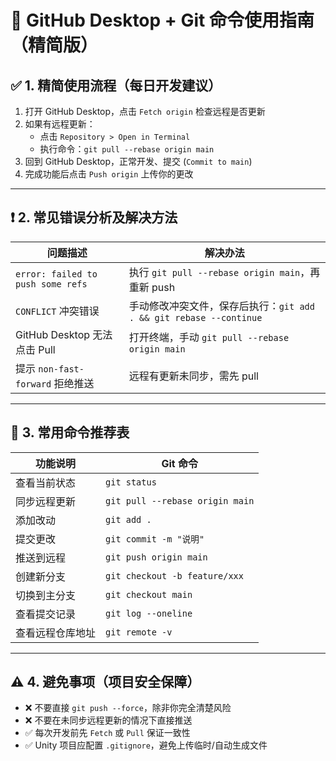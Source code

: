 # 🧰 GitHub Desktop + Git 命令使用指南（精简版）

## ✅ 1. 精简使用流程（每日开发建议）

1. 打开 GitHub Desktop，点击 `Fetch origin` 检查远程是否更新
2. 如果有远程更新：
   - 点击 `Repository > Open in Terminal`
   - 执行命令：`git pull --rebase origin main`
3. 回到 GitHub Desktop，正常开发、提交 (`Commit to main`)
4. 完成功能后点击 `Push origin` 上传你的更改

---

## ❗ 2. 常见错误分析及解决方法

| 问题描述                          | 解决办法                                                     |
| --------------------------------- | ------------------------------------------------------------ |
| `error: failed to push some refs` | 执行 `git pull --rebase origin main`，再重新 push            |
| `CONFLICT` 冲突错误               | 手动修改冲突文件，保存后执行：`git add . && git rebase --continue` |
| GitHub Desktop 无法点击 Pull      | 打开终端，手动 `git pull --rebase origin main`               |
| 提示 `non-fast-forward` 拒绝推送  | 远程有更新未同步，需先 pull                                  |

---

## 🧠 3. 常用命令推荐表

| 功能说明         | Git 命令                        |
| ---------------- | ------------------------------- |
| 查看当前状态     | `git status`                    |
| 同步远程更新     | `git pull --rebase origin main` |
| 添加改动         | `git add .`                     |
| 提交更改         | `git commit -m "说明"`          |
| 推送到远程       | `git push origin main`          |
| 创建新分支       | `git checkout -b feature/xxx`   |
| 切换到主分支     | `git checkout main`             |
| 查看提交记录     | `git log --oneline`             |
| 查看远程仓库地址 | `git remote -v`                 |

---

## ⚠️ 4. 避免事项（项目安全保障）

- ❌ 不要直接 `git push --force`，除非你完全清楚风险
- ❌ 不要在未同步远程更新的情况下直接推送
- ✅ 每次开发前先 `Fetch` 或 `Pull` 保证一致性
- ✅ Unity 项目应配置 `.gitignore`，避免上传临时/自动生成文件

